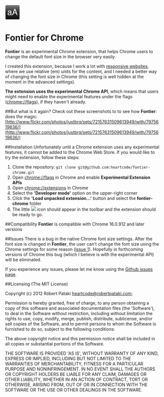 ![](https://github.com/heartcode/fontier-chrome/raw/master/img/icon_48.png)

Fontier for Chrome
===

**Fontier** is an experimental Chrome extension, that helps Chrome users to change the default font size in the browser very easily.

I created this extension, because I work a lot with [responsive websites](http://viljamis.com/blog/2012/typography/), where we use relative (em) units for the content, and I needed a better way of changing the font size in Chrome (this setting is well hidden at the moment in the advanced settings).

**The extension uses the experimental Chrome API**, which means that users might need to enable the experimental features under the flags ([chrome://flags](chrome://flags)), if they haven't already.

##But what is it again?
Check out these screenshots to to see how **Fontier**: does the magic:
[http://www.flickr.com/photos/justbrq/sets/72157631509613949/with/7975619636/](http://www.flickr.com/photos/justbrq/sets/72157631509613949/with/7975619636/)

##Installation
Unfortunately until a Chrome extension uses any experimental features, it cannot be added to the Chrome Web Store. If you would like to try the extension, follow these steps:

1. Clone the repository:
```git clone git@github.com:heartcode/fontier-chrome.git```
2. Open [chrome://flags](chrome://flags) in Chrome and enable **Experimental Extension APIs**
2. Open  [chrome://extensions](chrome://extensions) in Chrome
3. Select the **'Developer mode'** option on the upper-right corner
2. Click the **'Load unpacked extension…'** button and select the **fontier-chrome** folder
3. The little ![](https://github.com/heartcode/fontier-chrome/raw/master/img/icon_16.png) icon should appear in the toolbar and the extension should be ready to go.

##Compatibility
**Fontier** is compatible with Chrome 16.0.912 and later versions

##Issues
There is a bug in the native Chrome font size settings. After the font size is changed in **Fontier**, the user can't change the font size using the Chrome settings for some reason ([issue 1](https://github.com/heartcode/fontier-chrome/issues/1)). Hopefully in forthcoming versions of Chrome this bug (which I believe is with the experimental API) will be eliminated.

If you experience any issues, please let me know using the [Github issues page](https://github.com/heartcode/fontier-chrome/issues).

##Licensing
(The MIT License)

Copyright (c) 2012 Róbert Pataki heartcode@robertpataki.com;

Permission is hereby granted, free of charge, to any person obtaining a copy of this software and associated documentation files (the 'Software'), to deal in the Software without restriction, including without limitation the rights to use, copy, modify, merge, publish, distribute, sublicense, and/or sell copies of the Software, and to permit persons to whom the Software is furnished to do so, subject to the following conditions:

The above copyright notice and this permission notice shall be included in all copies or substantial portions of the Software.

THE SOFTWARE IS PROVIDED 'AS IS', WITHOUT WARRANTY OF ANY KIND, EXPRESS OR IMPLIED, INCLUDING BUT NOT LIMITED TO THE WARRANTIES OF MERCHANTABILITY, FITNESS FOR A PARTICULAR PURPOSE AND NONINFRINGEMENT. IN NO EVENT SHALL THE AUTHORS OR COPYRIGHT HOLDERS BE LIABLE FOR ANY CLAIM, DAMAGES OR OTHER LIABILITY, WHETHER IN AN ACTION OF CONTRACT, TORT OR OTHERWISE, ARISING FROM, OUT OF OR IN CONNECTION WITH THE SOFTWARE OR THE USE OR OTHER DEALINGS IN THE SOFTWARE.